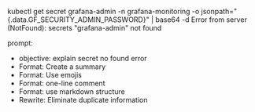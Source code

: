 kubectl get secret grafana-admin -n grafana-monitoring -o jsonpath="{.data.GF_SECURITY_ADMIN_PASSWORD}" | base64 -d
Error from server (NotFound): secrets "grafana-admin" not found

prompt:
- objective: explain secret no found error
- Format: Create a summary
- Format: Use emojis
- Format: one-line comment
- Format: use markdown structure
- Rewrite: Eliminate duplicate information
